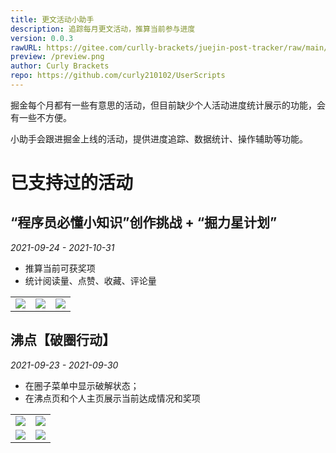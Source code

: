 ```yaml
---
title: 更文活动小助手
description: 追踪每月更文活动，推算当前参与进度
version: 0.0.3
rawURL: https://gitee.com/curlly-brackets/juejin-post-tracker/raw/main/main.user.js
preview: /preview.png
author: Curly Brackets
repo: https://github.com/curly210102/UserScripts
---
```


掘金每个月都有一些有意思的活动，但目前缺少个人活动进度统计展示的功能，会有一些不方便。

小助手会跟进掘金上线的活动，提供进度追踪、数据统计、操作辅助等功能。

# 已支持过的活动

## “程序员必懂小知识”创作挑战 + “掘力星计划”

_2021-09-24 - 2021-10-31_

- 推算当前可获奖项
- 统计阅读量、点赞、收藏、评论量

<table>
<tr>
<td><img src="https://gitee.com/curlly-brackets/UserScripts/raw/gitee/src/Juejin_Enhancer/resources/tips.png"/></td>
<td>
<img src="https://gitee.com/curlly-brackets/UserScripts/raw/gitee/src/Juejin_Enhancer/resources/tips2.png" />
</td>
<td>
<img src="https://gitee.com/curlly-brackets/UserScripts/raw/gitee/src/Juejin_Enhancer/resources/tips1.png" />
</td>
</tr>
</table>

## 沸点【破圈行动】

_2021-09-23 - 2021-09-30_

- 在圈子菜单中显示破解状态；
- 在沸点页和个人主页展示当前达成情况和奖项

<table>
<tr>
<td>
<img src="https://gitee.com/curlly-brackets/UserScripts/raw/gitee/src/Juejin_Enhancer/resources/bc-menu1.png" />
</td>
<td>
<img src="https://gitee.com/curlly-brackets/UserScripts/raw/gitee/src/Juejin_Enhancer/resources/bc-menu2.png" />
</td>
</tr>
<tr>
<td>
<img src="https://gitee.com/curlly-brackets/UserScripts/raw/gitee/src/Juejin_Enhancer/resources/bc-pins.png" />
</td>
<td>
<img src="https://gitee.com/curlly-brackets/UserScripts/raw/gitee/src/Juejin_Enhancer/resources/bc-profile.png" />
</td>
</tr>
</table>
